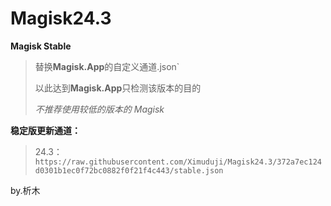 # Magisk24.3
**Magisk Stable**

> 替换**Magisk.App**的自定义通道.json`
>
> 以此达到**Magisk.App**只检测该版本的目的
>
> *不推荐使用较低的版本的 Magisk*

**稳定版更新通道：**

> 24.3：`https://raw.githubusercontent.com/Ximuduji/Magisk24.3/372a7ec124d0301b1ec0f72bc0882f0f21f4c443/stable.json`
>
by.析木

